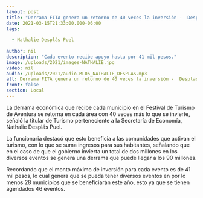 ```yaml
---
layout: post
title: "Derrama FITA genera un retorno de 40 veces la inversión -  Desplas"
date: 2021-03-15T21:33:00.000-06:00
tags:
  
  - Nathalie Desplás Puel
  
author: nil
description: "Cada evento recibe apoyo hasta por 41 mil pesos."
image: /uploads/2021/images-NATHALIE.jpg
video: nil
audio: /uploads/2021/audio-ML05_NATHALIE_DESPLAS.mp3
alt: Derrama FITA genera un retorno de 40 veces la inversión -  Desplas
front: false
section: Local
---
```


La derrama económica que recibe cada municipio en el Festival de Turismo de Aventura se retorna en cada área con 40 veces más lo que se invierte, señaló la titular de Turismo perteneciente a la Secretaría de Economía, Nathalie Desplás Puel.

La funcionaria destacó que esto beneficia a las comunidades que activan el turismo, con lo que se suma ingresos para sus habitantes, señalando que en el caso de que el gobierno invierta un total de dos millones en los diversos eventos se genera una derrama que puede llegar a los 90 millones.

Recordando que el monto máximo de inversión para cada evento es de 41 mil pesos, lo cual genera que se pueda tener diversos eventos en por lo menos 28 municipios que se beneficiarán este año, esto ya que se tienen agendados 46 eventos.